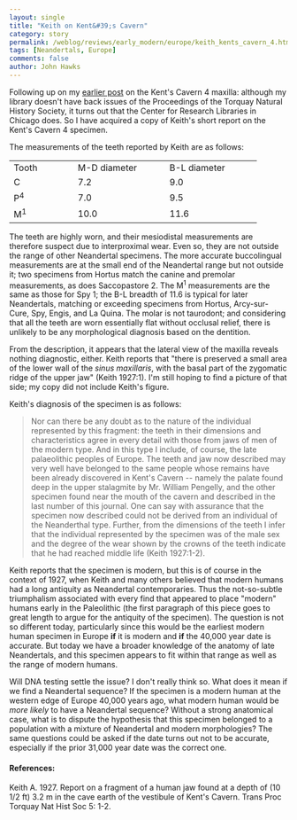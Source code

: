 ```yaml
---
layout: single 
title: "Keith on Kent&#39;s Cavern" 
category: story
permalink: /weblog/reviews/early_modern/europe/keith_kents_cavern_4.html
tags: [Neandertals, Europe] 
comments: false 
author: John Hawks 
---
```



<p>
Following up on my <a href="weblog/reviews/early_modern/kents_cavern_2005_dating.html">earlier post</a> on the Kent's Cavern 4 maxilla: although my library doesn't have back issues of the Proceedings of the Torquay Natural History Society, it turns out that the Center for Research Libraries in Chicago does. So I have acquired a copy of Keith's short report on the Kent's Cavern 4 specimen. 
</p>

<p>
The measurements of the teeth reported by Keith are as follows: 
</p>

<table>
<tr>
<td width="100">Tooth</td><td width="150">M-D diameter</td><td width="150">B-L diameter</td></tr>
<tr><td>C</td><td>7.2</td><td>9.0</td></tr>
<tr><td>P<sup>4</sup></td><td>7.0</td><td>9.5</td></tr>
<tr><td>M<sup>1</sup></td><td>10.0</td><td>11.6</td></tr>
</table>

<p>
The teeth are highly worn, and their mesiodistal measurements are therefore suspect due to interproximal wear. Even so, they are not outside the range of other Neandertal specimens. The more accurate buccolingual measurements are at the small end of the Neandertal range but not outside it; two specimens from Hortus match the canine and premolar measurements, as does Saccopastore 2. The M<sup>1</sup> measurements are the same as those for Spy 1; the B-L breadth of 11.6 is typical for later Neandertals, matching or exceeding specimens from Hortus, Arcy-sur-Cure, Spy, Engis, and La Quina. The molar is not taurodont; and considering that all the teeth are worn essentially flat without occlusal relief, there is unlikely to be any morphological diagnosis based on the dentition. 
</p>

<p>
From the description, it appears that the lateral view of the maxilla reveals nothing diagnostic, either. Keith reports that "there is preserved a small area of the lower wall of the <i>sinus maxillaris</i>, with the basal part of the zygomatic ridge of the upper jaw" (Keith 1927:1). I'm still hoping to find a picture of that side; my copy did not include Keith's figure. 
</p>

<p>
Keith's diagnosis of the specimen is as follows: 
</p>

<blockquote>Nor can there be any doubt as to the nature of the individual represented by this fragment: the teeth in their dimensions and characteristics agree in every detail with those from jaws of men of the modern type. And in this type I include, of course, the late palaeolithic peoples of Europe. The teeth and jaw now described may very well have belonged to the same people whose remains have been already discovered in Kent's Cavern -- namely the palate found deep in the upper stalagmite by Mr. William Pengelly, and the other specimen found near the mouth of the cavern and described in the last number of this journal. One can say with assurance that the specimen now described could not be derived from an individual of the Neanderthal type. Further, from the dimensions of the teeth I infer that the individual represented by the specimen was of the male sex and the degree of the wear shown by the crowns of the teeth indicate that he had reached middle life (Keith 1927:1-2). </blockquote>

<p>
Keith reports that the specimen is modern, but this is of course in the context of 1927, when Keith and many others believed that modern humans had a long antiquity as Neandertal contemporaries. Thus the not-so-subtle triumphalism associated with every find that appeared to place "modern" humans early in the Paleolithic (the first paragraph of this piece goes to great length to argue for the antiquity of the specimen). The question is not so different today, particularly since this would be the earliest modern human specimen in Europe <b>if</b> it is modern and <b>if</b> the 40,000 year date is accurate. But today we have a broader knowledge of the anatomy of late Neandertals, and this specimen appears to fit within that range as well as the range of modern humans. 
</p>

<p>
Will DNA testing settle the issue? I don't really think so. What does it mean if we find a Neandertal sequence? If the specimen is a modern human at the western edge of Europe 40,000 years ago, what modern human would be <i>more likely</i> to have a Neandertal sequence? Without a strong anatomical case, what is to dispute the hypothesis that this specimen belonged to a population with a mixture of Neandertal and modern morphologies? The same questions could be asked if the date turns out not to be accurate, especially if the prior 31,000 year date was the correct one. 
</p>

<h4>References:</h4>

<p class="cite">Keith A. 1927. Report on a fragment of a human jaw found at a depth of (10 1/2 ft) 3.2 m in the cave earth of the vestibule of Kent's Cavern. Trans Proc Torquay Nat Hist Soc 5: 1-2.</p>

